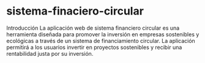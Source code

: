 # sistema-finaciero-circular
Introducción
La aplicación web de sistema financiero circular es una herramienta diseñada para promover la inversión en empresas sostenibles y ecológicas a través de un sistema de financiamiento circular. La aplicación permitirá a los usuarios invertir en proyectos sostenibles y recibir una rentabilidad justa por su inversión.
